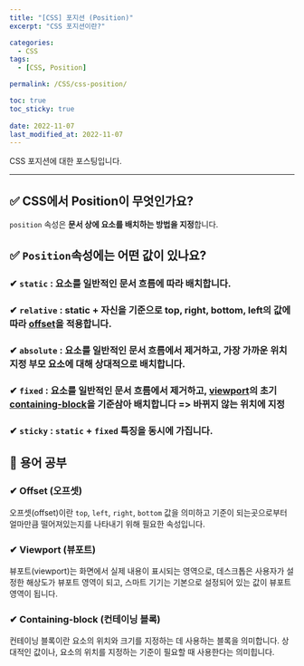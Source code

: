 ```yaml
---
title: "[CSS] 포지션 (Position)"
excerpt: "CSS 포지션이란?"

categories:
  - CSS
tags:
  - [CSS, Position]

permalink: /CSS/css-position/

toc: true
toc_sticky: true
 
date: 2022-11-07
last_modified_at: 2022-11-07
---
```

CSS 포지션에 대한 포스팅입니다.

***

## ✅ CSS에서 Position이 무엇인가요?
`position` 속성은 **문서 상에 요소를 배치하는 방법을 지정**합니다.

## ✅ `Position`속성에는 어떤 값이 있나요?
### ✔ `static` : 요소를 일반적인 문서 흐름에 따라 배치합니다.
### ✔ `relative` : static + 자신을 기준으로 top, right, bottom, left의 값에 따라 [offset](#-offset-오프셋)을 적용합니다.
### ✔ `absolute` : 요소를 일반적인 문서 흐름에서 제거하고, 가장 가까운 위치 지정 부모 요소에 대해 상대적으로 배치합니다.
### ✔ `fixed` : 요소를 일반적인 문서 흐름에서 제거하고, [viewport](#-viewport-뷰포트)의 초기 [containing-block](#-containing-block-컨테이닝-블록)을 기준삼아 배치합니다 => 바뀌지 않는 위치에 지정
### ✔ `sticky` : `static` + `fixed` 특징을 동시에 가집니다.



## 📕 용어 공부
### ✔ Offset (오프셋)
오프셋(offset)이란 `top`, `left`, `right`, `bottom` 값을 의미하고 기준이 되는곳으로부터 얼마만큼 떨어져있는지를 나타내기 위해 필요한 속성입니다.
### ✔ Viewport (뷰포트)
뷰포트(viewport)는 화면에서 실제 내용이 표시되는 영역으로, 데스크톱은 사용자가 설정한 해상도가 뷰포트 영역이 되고, 스마트 기기는 기본으로 설정되어 있는 값이 뷰포트 영역이 됩니다.
### ✔ Containing-block (컨테이닝 블록)
컨테이닝 블록이란 요소의 위치와 크기를 지정하는 데 사용하는 블록을 의미합니다. 상대적인 값이나, 요소의 위치를 지정하는 기준이 필요할 때 사용한다는 의미힙니다.